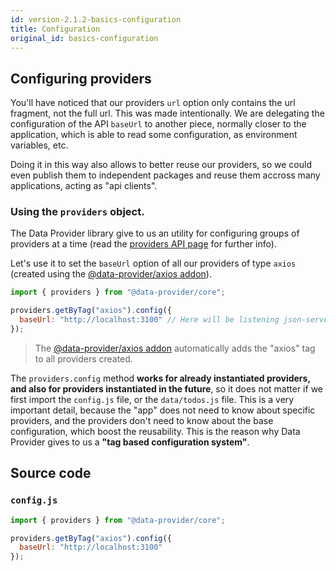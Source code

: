 ```yaml
---
id: version-2.1.2-basics-configuration
title: Configuration
original_id: basics-configuration
---
```


## Configuring providers

You'll have noticed that our providers `url` option only contains the url fragment, not the full url. This was made intentionally. We are delegating the configuration of the API `baseUrl` to another piece, normally closer to the application, which is able to read some configuration, as environment variables, etc.

Doing it in this way also allows to better reuse our providers, so we could even publish them to independent packages and reuse them accross many applications, acting as "api clients".

### Using the `providers` object.

The Data Provider library give to us an utility for configuring groups of providers at a time (read the [providers API page](api-providers.md) for further info).

Let's use it to set the `baseUrl` option of all our providers of type `axios` (created using the [@data-provider/axios addon][data-provider-axios]).

```javascript
import { providers } from "@data-provider/core";

providers.getByTag("axios").config({
  baseUrl: "http://localhost:3100" // Here will be listening json-server
});
```

> The [@data-provider/axios addon][data-provider-axios] automatically adds the "axios" tag to all providers created.

The `providers.config` method __works for already instantiated providers, and also for providers instantiated in the future__, so it does not matter if we first import the `config.js` file, or the `data/todos.js` file. This is a very important detail, because the "app" does not need to know about specific providers, and the providers don't need to know about the base configuration, which boost the reusability. This is the reason why Data Provider gives to us a __"tag based configuration system"__.

## Source code

### `config.js`

```javascript
import { providers } from "@data-provider/core";

providers.getByTag("axios").config({
  baseUrl: "http://localhost:3100"
});
```

[data-provider-axios]: https://www.npmjs.com/package/@data-provider/axios
